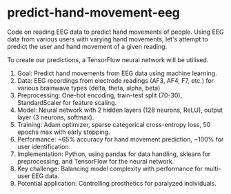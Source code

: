 # predict-hand-movement-eeg
Code on reading EEG data to predict hand movements of people.
Using EEG data from various users with varying hand movements, let's attempt to predict the user and hand movement of a given reading.

To create our predictions, a TensorFlow neural network will be utilised. 

1. Goal: Predict hand movements from EEG data using machine learning.
2. Data: EEG recordings from electrode readings (AF3, AF4, F7, etc.) for various brainwave types (delta, theta, alpha, beta)
3. Preprocessing: One-hot encoding, train-test split (70-30), StandardScaler for feature scaling.
4. Model: Neural network with 2 hidden layers (128 neurons, ReLU), output layer (3 neurons, softmax).
5. Training: Adam optimizer, sparse categorical cross-entropy loss, 50 epochs max with early stopping.
6. Performance: ~65% accuracy for hand movement prediction, ~100% for user identification.
7. Implementation: Python, using pandas for data handling, sklearn for preprocessing, and TensorFlow for the neural network.
8. Key challenge: Balancing model complexity with performance for multi-user EEG data.
9. Potential application: Controlling prosthetics for paralyzed individuals.
